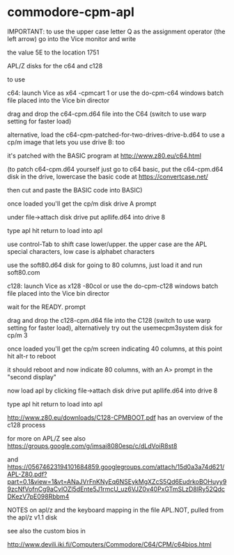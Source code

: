 # commodore-cpm-apl

IMPORTANT: to use the upper case letter Q as the assignment operator (the left arrow) go into the Vice monitor and write

the value 5E to the location 1751 


APL/Z disks for the c64 and c128

to use

c64: launch Vice as    x64 -cpmcart 1   or use the do-cpm-c64 windows batch file placed into the Vice bin director

drag and drop the c64-cpm.d64 file into the C64  (switch to use warp setting for faster load)

alternative, load the c64-cpm-patched-for-two-drives-drive-b.d64 to use a cp/m image that lets you use drive B: too

it's patched with the BASIC program at http://www.z80.eu/c64.html

(to patch c64-cpm.d64 yourself just go to c64 basic, put the c64-cpm.d64 disk in the drive, lowercase the basic code at https://convertcase.net/

then cut and paste the BASIC code into BASIC)

once loaded you'll get the cp/m disk drive A prompt

under file->attach disk drive  put apllife.d64 into drive 8

type  apl  hit return to load into apl

use control-Tab to shift case lower/upper. the upper case are the APL special characters, low case is alphabet characters

use the soft80.d64 disk for going to 80 columns, just load it and run soft80.com




c128: launch Vice as   x128  -80col   or use the do-cpm-c128 windows batch file placed into the Vice bin director

wait for the READY. prompt

drag and drop the c128-cpm.d64 file into the C128  (switch to use warp setting for faster load), alternatively try out the usemecpm3system disk for cp/m 3 

once loaded you'll get the cp/m screen indicating 40 columns, at this point hit alt-r to reboot

it should reboot and now indicate 80 columns, with an A> prompt in the "second display"

now load apl by clicking file->attach disk drive  put apllife.d64 into drive 8

type  apl  hit return to load into apl

http://www.z80.eu/downloads/C128-CPMBOOT.pdf has an overview of the c128 process



for more on APL/Z see also  https://groups.google.com/g/imsai8080esp/c/dLdVoiR8st8

and https://05674623194101684859.googlegroups.com/attach/15d0a3a74d621/APL-Z80.pdf?part=0.1&view=1&vt=ANaJVrFnKNyEq6NSEykMgXZcS5Qd6EudrkoBOHuyy99zcNfVofnCg9aCvlOZl5dEnte5J1rmcU_uz6VJZ0v40PxGTmSLzD8lRy52QdcDKezV7pE098Rbbm4


NOTES on apl/z and the keyboard mapping in the file APL.NOT, pulled from the apl/z v1.1 disk

see also the custom bios in 

http://www.devili.iki.fi/Computers/Commodore/C64/CPM/c64bios.html
